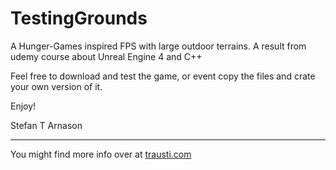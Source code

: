 # TestingGrounds
A Hunger-Games inspired FPS with large outdoor terrains. A result from udemy course about Unreal Engine 4 and C++

Feel free to download and test the game, or event copy the files and crate your own version of it. 

Enjoy!

Stefan T Arnason

---
You might find more info over at [trausti.com](http://www.traustidesign.no)
